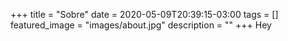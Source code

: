 +++
title =  "Sobre"
date = 2020-05-09T20:39:15-03:00
tags = []
featured_image = "images/about.jpg"
description = ""
+++
Hey
